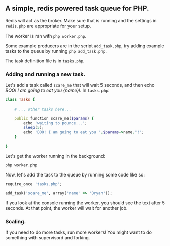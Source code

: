 ## A simple, redis powered task queue for PHP.

Redis will act as the broker. Make sure that is running and the settings
in `redis.php` are appropriate for your setup.

The worker is ran with `php worker.php`.

Some example producers are in the script `add_task.php`, try adding
example tasks to the queue by running `php add_task.php`.

The task definition file is in `tasks.php`.

### Adding and running a new task.

Let's add a task called `scare_me` that will wait 5 seconds, and then echo
*BOO! I am going to eat you {name}!*. In `tasks.php`:

```ruby
class Tasks {
    
    # ... other tasks here...

    public function scare_me($params) {
        echo 'waiting to pounce...';
        sleep(5);
        echo 'BOO! I am going to eat you '.$params->name.'!';
    }

}
```

Let's get the worker running in the background:

```php worker.php```

Now, let's add the task to the queue by running some code like so:

```ruby
require_once 'tasks.php';

add_task('scare_me', array('name' => 'Bryan'));
```

If you look at the console running the worker, you should see the text
after 5 seconds. At that point, the worker will wait for another job.

### Scaling.

If you need to do more tasks, run more workers! You might want to do
something with supervisord and forking.